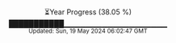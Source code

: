<p align="center">
⏳Year Progress (38.05 %)<br>
███████████▁▁▁▁▁▁▁▁▁▁▁▁▁▁▁▁▁▁▁ <br>
<sub>Updated: Sun, 19 May 2024 06:02:47 GMT</sub>
</p>

